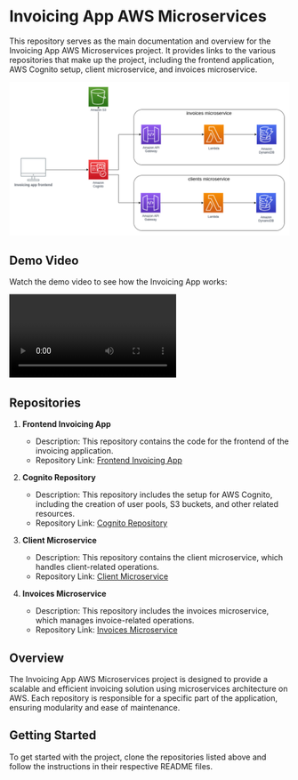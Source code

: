 # Invoicing App AWS Microservices

This repository serves as the main documentation and overview for the Invoicing App AWS Microservices project. It provides links to the various repositories that make up the project, including the frontend application, AWS Cognito setup, client microservice, and invoices microservice.

![Invoicing App Diagram](images/invoicing-app.png)

## Demo Video

Watch the demo video to see how the Invoicing App works:

<video controls>
    <source src="videos/invoicing-app.mp4" type="video/mp4">
    Your browser does not support the video tag.
</video>

## Repositories

1. **Frontend Invoicing App**
    - Description: This repository contains the code for the frontend of the invoicing application.
    - Repository Link: [Frontend Invoicing App](https://github.com/yakhousam/invoicing-app-frontend-netlify)

2. **Cognito Repository**
    - Description: This repository includes the setup for AWS Cognito, including the creation of user pools, S3 buckets, and other related resources.
    - Repository Link: [Cognito Repository](https://github.com/yakhousam/invoicing-app-backend-microservices-cognito-s3)

3. **Client Microservice**
    - Description: This repository contains the client microservice, which handles client-related operations.
    - Repository Link: [Client Microservice](https://github.com/yakhousam/invoicing-app-backend-microservices-clients)

4. **Invoices Microservice**
    - Description: This repository includes the invoices microservice, which manages invoice-related operations.
    - Repository Link: [Invoices Microservice](https://github.com/yakhousam/invoicing-app-backend-microservices-invoices)

## Overview

The Invoicing App AWS Microservices project is designed to provide a scalable and efficient invoicing solution using microservices architecture on AWS. Each repository is responsible for a specific part of the application, ensuring modularity and ease of maintenance.

## Getting Started

To get started with the project, clone the repositories listed above and follow the instructions in their respective README files.
